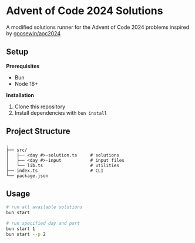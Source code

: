 # Advent of Code 2024 Solutions

A modified solutions runner for the Advent of Code 2024 problems inspired by [goosewin/aoc2024](https://github.com/goosewin/aoc2024)

## Setup

**Prerequisites**
- Bun
- Node 18+

**Installation**
1. Clone this repository
2. Install dependencies with `bun install` 

## Project Structure
```
.
├── src/
│   ├── <day #>-solution.ts     # solutions
│   ├── <day #>-input           # input files
│   └── lib.ts                  # utilities
├── index.ts                    # CLI
└── package.json
```

## Usage

```bash
# run all available solutions
bun start

# run specified day and part
bun start 1
bun start --p 2
```